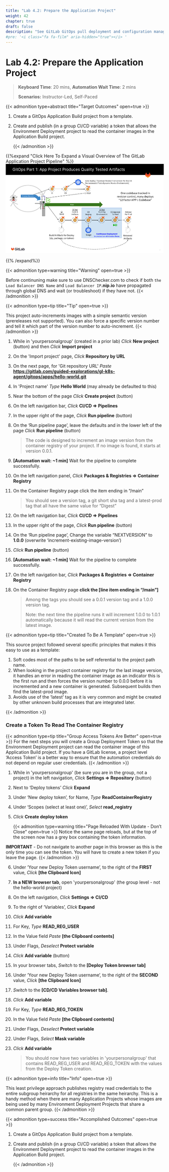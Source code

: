 ```yaml
---
title: "Lab 4.2: Prepare the Application Project"
weight: 42
chapter: true
draft: false
description: "See GitLab GitOps pull deployment and configuration management in action."
#pre: '<i class="fa fa-film" aria-hidden="true"></i> '
---
```


# Lab 4.2: Prepare the Application Project

> **Keyboard Time**: 20 mins, **Automation Wait Time**: 2 mins
>
> **Scenarios:** Instructor-Led, Self-Paced

{{< admonition type=abstract title="Target Outcomes" open=true >}}

1. Create a GitOps Application Build project from a template.

2. Create and publish (in a group CI/CD variable) a token that allows the Environment Deployment project to read the container images in the Application Build project.

   {{< /admonition >}}

{{%expand "Click Here To Expand a Visual Overview of The GitLab Application Project Pipeline" %}}![GitOps_Part_1_App_Project_Produces_Quality_Tested_Artifacts](GitOps_Part_1_App_Project_Produces_Quality_Tested_Artifacts.png)

{{% /expand%}}

{{< admonition type=warning title="Warning" open=true >}}

Before continuning make sure to use DNSChecker.com to check if both `the Load Balancer DNS Name` and `Load Balancer IP`**.nip.io** have propagated through global DNS and wait (or troubleshoot) if they have not.
{{< /admonition >}}

{{< admonition type=tip title="Tip" open=true >}}

This project auto-increments images with a simple semantic version (prereleases not supported). You can also force a specific version number and tell it which part of the version number to auto-increment.
{{< /admonition >}}

1. While in 'yourpersonalgroup' (created in a prior lab) *Click* **New project** (button) and then *Click* **Import project**

2. On the 'Import project' page, *Click* **Repository by URL**

3. On the next page, for 'Git repository URL' *Paste* **https://gitlab.com/guided-explorations/gl-k8s-agent/gitops/apps/hello-world.git**

4. In 'Project name' *Type* **Hello World** (may already be defaulted to this)

5. Near the bottom of the page *Click* **Create project** (button)

6. On the left navigation bar, *Click* **CI/CD => Pipelines**

13. In the upper right of the page, *Click* **Run pipeline** (button)

14. On the ‘Run pipeline page’, leave the defaults and in the lower left of the page *Click* **Run pipeline** (button)

     > The code is designed to increment an image version from the container registry of your project. If no image is found, it starts at version 0.0.1.

15. **[Automation wait: ~1 min]** Wait for the pipeline to complete successfully.

16. On the left navigation panel, *Click* **Packages & Registries => Container Registry**

17. On the Container Registry page click the item ending in “/main”

     > You should see a version tag, a git short sha tag and a latest-prod tag that all have the same value for “Digest”

18. On the left navigation bar, *Click* **CI/CD => Pipelines**

19. In the upper right of the page, *Click* **Run pipeline** (button)

20. On the ‘Run pipeline page’, Change the variable “NEXTVERSION” to **1.0.0** (overwrite ‘increment-existing-image-version’)

21. *Click* **Run pipeline** (button)

22. **[Automation wait: ~1 min]** Wait for the pipeline to complete successfully.

23. On the left navigation bar, *Click* **Packages & Registries => Container Registry**

24. On the Container Registry page **click the [line item ending in “/main”]**

     > Among the tags you should see a 0.0.1 version tag and a 1.0.0 version tag.
     >
     > Note: the next time the pipeline runs it will increment 1.0.0 to 1.0.1 automatically because it will read the current version from the latest image.

{{< admonition type=tip title="Created To Be A Template" open=true >}}

This source project followed several specific principles that makes it this easy to use as a template:

1. Soft codes most of the paths to be self referential to the project path name.
2. When looking in the project container registry for the last image version, it handles an error in reading the container image as an indicator this is the first run and then forces the version number to 0.0.0 before it is incremented and a new container is generated. Subsequent builds then find the latest-prod image.
3. Avoids use of the ‘latest’ tag as it is very common and might be created by other unknown build processes that are integrated later.

{{< /admonition >}}

### Create a Token To Read The Container Registry

{{< admonition type=tip title="Group Access Tokens Are Better" open=true >}}
For the next steps you will create a Group Deployment Token so that the Environment Deployment project can read the container image of this Application Build project. If you have a GitLab license, a project level ‘Access Token’ is a better way to ensure that the automation credentials do not depend on regular user credentials.
{{< /admonition >}}

1. While in 'yourpersonalgroup' (be sure you are in the group, not a project) in the left navigation, *Click* **Settings => Repository** (button) 

2. Next to ‘Deploy tokens’ *Click* **Expand**

3. Under ‘New deploy token’, for Name, *Type* **ReadContainerRegistry**

4. Under ‘Scopes (select at least one)’, *Select* **read_registry**

5. *Click* **Create deploy token** 

    {{< admonition type=warning title="Page Reloaded With Update - Don’t Close" open=true >}}
Notice the same page reloads, but at the top of the screen now has a grey box containing the token information.

**IMPORTANT** - Do not navigate to another page in this browser as this is the only time you can see the token. You will have to create a new token if you leave the page.
    {{< /admonition >}}

6. Under ‘Your new Deploy Token username’, to the right of the **FIRST** value, *Click* **[the Clipboard Icon]**

7. **In a NEW browser tab**, open 'yourpersonalgroup' (the group level - not the hello-world project)

8. On the left navigation, *Click* **Settings => CI/CD**

9. To the right of ‘Variables’, *Click* **Expand**

10. *Click* **Add variable**

11. For Key, *Type* **READ_REG_USER**

12. In the Value field *Paste* **[the Clipboard contents]**

13. Under Flags, *Deselect* **Protect variable**

14. *Click* **Add variable** (button)

15. In your browser tabs, *Switch* to the **[Deploy Token browser tab]**

16. Under ‘Your new Deploy Token username’, to the right of the **SECOND** value, *Click* **[the Clipboard Icon]**

17. *Switch* to the **[CD/CD Variables browser tab]**.

18. *Click* **Add variable**

19. For Key, *Type* **READ_REG_TOKEN**

20. In the Value field *Paste* **[the Clipboard contents]**

21. Under Flags, *Deselect* **Protect variable**

22. Under Flags, *Select* **Mask variable**

23. *Click* **Add variable**

    > You should now have two variables in 'yourpersonalgroup' that contains READ_REG_USER and READ_REG_TOKEN with the values from the Deploy Token creation.

{{< admonition type=info title="Info" open=true >}}

This least privilege approach publishes registry read credentials to the entire subgroup heirarchy for all registries in the same heirarchy. This is a handy method when there are many Application Projects whose images are being used by many Environment Deployment Projects that share a common parent group.
{{< /admonition >}}

{{< admonition type=success title="Accomplished Outcomes" open=true >}}

1. Create a GitOps Application Build project from a template.

2. Create and publish (in a group CI/CD variable) a token that allows the Environment Deployment project to read the container images in the Application Build project.

   {{< /admonition >}}
